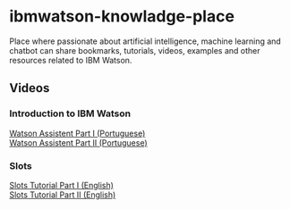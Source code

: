 # ibmwatson-knowladge-place
Place where passionate about artificial intelligence, machine learning and chatbot can share bookmarks, tutorials, videos, examples and other resources related to IBM Watson.

## Videos
### Introduction to IBM Watson 

[Watson Assistent Part I  (Portuguese)](https://youtu.be/ITsTpiOAWi0)  
[Watson Assistent Part II (Portuguese)](https://youtu.be/a8vjpKBYtug)  

### Slots
[Slots Tutorial Part I  (English)](https://youtu.be/mrHgLCNraf8)  
[Slots Tutorial Part II (English)](https://youtu.be/kMLyKfmO9wI)
